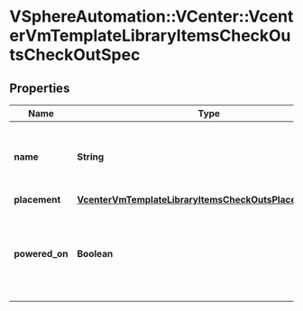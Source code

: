 # VSphereAutomation::VCenter::VcenterVmTemplateLibraryItemsCheckOutsCheckOutSpec

## Properties
Name | Type | Description | Notes
------------ | ------------- | ------------- | -------------
**name** | **String** | Name of the virtual machine to check out of the library item. | [optional] 
**placement** | [**VcenterVmTemplateLibraryItemsCheckOutsPlacementSpec**](VcenterVmTemplateLibraryItemsCheckOutsPlacementSpec.md) |  | [optional] 
**powered_on** | **Boolean** | Specifies whether the virtual machine should be powered on after check out. | [optional] 


